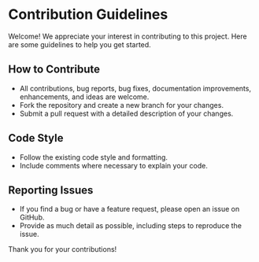 # Contribution Guidelines

Welcome! We appreciate your interest in contributing to this project. Here are some guidelines to help you get started.

## How to Contribute
- All contributions, bug reports, bug fixes, documentation improvements, enhancements, and ideas are welcome.
- Fork the repository and create a new branch for your changes.
- Submit a pull request with a detailed description of your changes.

## Code Style
- Follow the existing code style and formatting.
- Include comments where necessary to explain your code.

## Reporting Issues
- If you find a bug or have a feature request, please open an issue on GitHub.
- Provide as much detail as possible, including steps to reproduce the issue.

Thank you for your contributions!